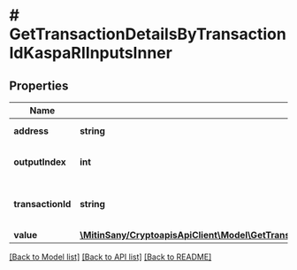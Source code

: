 # # GetTransactionDetailsByTransactionIdKaspaRIInputsInner

## Properties

Name | Type | Description | Notes
------------ | ------------- | ------------- | -------------
**address** | **string** | Input address | [optional]
**outputIndex** | **int** | Previous output index |
**transactionId** | **string** | Previous output transaction ID |
**value** | [**\MitinSany/CryptoapisApiClient\Model\GetTransactionDetailsByTransactionIdKaspaRIInputsInnerValue**](GetTransactionDetailsByTransactionIdKaspaRIInputsInnerValue.md) |  | [optional]

[[Back to Model list]](../../README.md#models) [[Back to API list]](../../README.md#endpoints) [[Back to README]](../../README.md)

